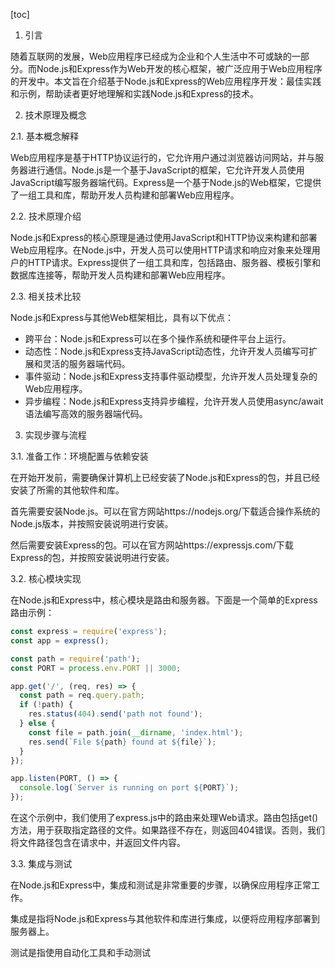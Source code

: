 
[toc]                    
                
                
1. 引言

随着互联网的发展，Web应用程序已经成为企业和个人生活中不可或缺的一部分。而Node.js和Express作为Web开发的核心框架，被广泛应用于Web应用程序的开发中。本文旨在介绍基于Node.js和Express的Web应用程序开发：最佳实践和示例，帮助读者更好地理解和实践Node.js和Express的技术。

2. 技术原理及概念

2.1. 基本概念解释

Web应用程序是基于HTTP协议运行的，它允许用户通过浏览器访问网站，并与服务器进行通信。Node.js是一个基于JavaScript的框架，它允许开发人员使用JavaScript编写服务器端代码。Express是一个基于Node.js的Web框架，它提供了一组工具和库，帮助开发人员构建和部署Web应用程序。

2.2. 技术原理介绍

Node.js和Express的核心原理是通过使用JavaScript和HTTP协议来构建和部署Web应用程序。在Node.js中，开发人员可以使用HTTP请求和响应对象来处理用户的HTTP请求。Express提供了一组工具和库，包括路由、服务器、模板引擎和数据库连接等，帮助开发人员构建和部署Web应用程序。

2.3. 相关技术比较

Node.js和Express与其他Web框架相比，具有以下优点：

* 跨平台：Node.js和Express可以在多个操作系统和硬件平台上运行。
* 动态性：Node.js和Express支持JavaScript动态性，允许开发人员编写可扩展和灵活的服务器端代码。
* 事件驱动：Node.js和Express支持事件驱动模型，允许开发人员处理复杂的Web应用程序。
* 异步编程：Node.js和Express支持异步编程，允许开发人员使用async/await语法编写高效的服务器端代码。

3. 实现步骤与流程

3.1. 准备工作：环境配置与依赖安装

在开始开发前，需要确保计算机上已经安装了Node.js和Express的包，并且已经安装了所需的其他软件和库。

首先需要安装Node.js。可以在官方网站https://nodejs.org/下载适合操作系统的Node.js版本，并按照安装说明进行安装。

然后需要安装Express的包。可以在官方网站https://expressjs.com/下载Express的包，并按照安装说明进行安装。

3.2. 核心模块实现

在Node.js和Express中，核心模块是路由和服务器。下面是一个简单的Express路由示例：
```javascript
const express = require('express');
const app = express();

const path = require('path');
const PORT = process.env.PORT || 3000;

app.get('/', (req, res) => {
  const path = req.query.path;
  if (!path) {
    res.status(404).send('path not found');
  } else {
    const file = path.join(__dirname, 'index.html');
    res.send(`File ${path} found at ${file}`);
  }
});

app.listen(PORT, () => {
  console.log(`Server is running on port ${PORT}`);
});
```
在这个示例中，我们使用了express.js中的路由来处理Web请求。路由包括get()方法，用于获取指定路径的文件。如果路径不存在，则返回404错误。否则，我们将文件路径包含在请求中，并返回文件内容。

3.3. 集成与测试

在Node.js和Express中，集成和测试是非常重要的步骤，以确保应用程序正常工作。

集成是指将Node.js和Express与其他软件和库进行集成，以便将应用程序部署到服务器上。

测试是指使用自动化工具和手动测试

